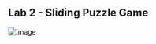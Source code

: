 ## Lab 2 - Sliding Puzzle Game
![image](https://github.com/Gar1s/unity-gamedev-pnu/assets/134232609/bbcba384-2309-4c5c-809a-416fb49a0a83)
